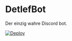 # DetlefBot
Der einzig wahre Discord bot.

[![Deploy](https://www.herokucdn.com/deploy/button.svg)](https://heroku.com/deploy?template=https://github.com/Dev-IveHD/DetlefBot)
